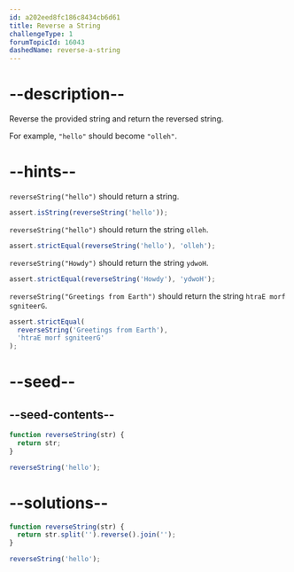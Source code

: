 ```yaml
---
id: a202eed8fc186c8434cb6d61
title: Reverse a String
challengeType: 1
forumTopicId: 16043
dashedName: reverse-a-string
---
```


# --description--

Reverse the provided string and return the reversed string.

For example, `"hello"` should become `"olleh"`.

# --hints--

`reverseString("hello")` should return a string.

```js
assert.isString(reverseString('hello'));
```

`reverseString("hello")` should return the string `olleh`.

```js
assert.strictEqual(reverseString('hello'), 'olleh');
```

`reverseString("Howdy")` should return the string `ydwoH`.

```js
assert.strictEqual(reverseString('Howdy'), 'ydwoH');
```

`reverseString("Greetings from Earth")` should return the string `htraE morf sgniteerG`.

```js
assert.strictEqual(
  reverseString('Greetings from Earth'),
  'htraE morf sgniteerG'
);
```

# --seed--

## --seed-contents--

```js
function reverseString(str) {
  return str;
}

reverseString('hello');
```

# --solutions--

```js
function reverseString(str) {
  return str.split('').reverse().join('');
}

reverseString('hello');
```
